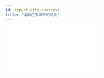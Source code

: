 ```yaml
---
id: report-city-contrast
title: "运动在多城市的对比"
---
```


<iframe 
width={560}
    height={315}
    src="/video/data/运动在多城市的对比~1.mp4" 
    frameborder="0" allow="accelerometer; autoplay; clipboard-write; encrypted-media; gyroscope; picture-in-picture" allowfullscreen>
</iframe>